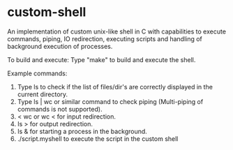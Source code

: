 # custom-shell
An implementation of custom unix-like shell in C with capabilities to execute commands, piping, IO redirection, executing scripts and handling of background execution of processes.

To build and execute:
Type "make" to build and execute the shell.

Example commands:
1. Type ls to check if the list of files/dir's are correctly displayed in the current directory.
2. Type ls | wc or similar command to check piping (Multi-piping of commands is not supported).
3. < <file-name> wc or wc < <file-name> for input redirection.
4. ls > <file-name> for output redirection.
5. ls & for starting a process in the background.
6. ./script.myshell to execute the script in the custom shell
